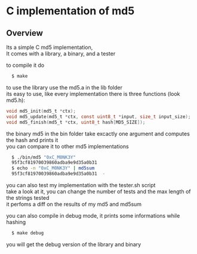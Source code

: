 # C implementation of md5

## Overview

Its a simple C md5 implementation,  
It comes with a library, a binary, and a tester  
  
to compile it do  
```sh
  $ make
```
  
to use the library use the md5.a in the lib folder  
its easy to use, like every implementation there is three functions (look md5.h):  
  
```c
void md5_init(md5_t *ctx);
void md5_update(md5_t *ctx, const uint8_t *input, size_t input_size);
void md5_finish(md5_t *ctx, uint8_t hash[MD5_SIZE]);
```
  
the binary md5 in the bin folder take excactly one argument and computes the hash and prints it  
you can compare it to other md5 implementations  
  
```sh
  $ ./bin/md5 "0xC_M0NK3Y"
  95f3cf81970039860adba9e9d35a0b31
  $ echo -n "0xC_M0NK3Y" | md5sum
  95f3cf81970039860adba9e9d35a0b31  -
```
  
you can also test my implementation with the tester.sh script  
take a look at it, you can change the number of tests and the max length of the strings tested  
it perfoms a diff on the results of my md5 and md5sum  
  
you can also compile in debug mode, it prints some informations while hashing  
  
```sh
  $ make debug
```
  
you will get the debug version of the library and binary
